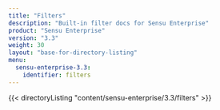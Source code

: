 ```yaml
---
title: "Filters"
description: "Built-in filter docs for Sensu Enterprise"
product: "Sensu Enterprise"
version: "3.3"
weight: 30
layout: "base-for-directory-listing"
menu:
  sensu-enterprise-3.3:
    identifier: filters
---
```


{{< directoryListing "content/sensu-enterprise/3.3/filters" >}}
